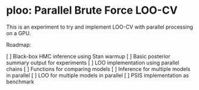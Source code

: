 ploo: Parallel Brute Force LOO-CV
=================================

This is an experiment to try and implement LOO-CV with parallel processing on a GPU.

Roadmap:

  [ ] Black-box HMC inference using Stan warmup
  [ ] Basic posterior summary output for experiments
  [ ] LOO implementation using parallel chains
  [ ] Functions for comparing models
  [ ] Inference for multiple models in parallel
  [ ] LOO for multiple models in parallel
  [ ] PSIS implementation as benchmark
